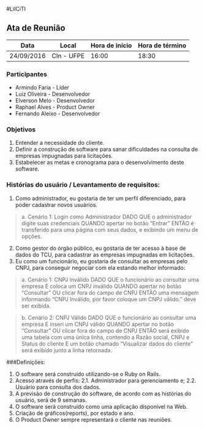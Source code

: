 #LiICiTI 


## Ata de Reunião

Data         | Local		 |Hora de início    | Hora de término
------------ | ------------- |-----------------	| -------------
24/09/2016 	 |CIn - UFPE     |		16:00  		|	18:30


### Participantes
* Armindo Faria - Líder
* Luiz Oliveira - Desenvolvedor
* Elverson Melo - Desenvolvedor
* Raphael Alves - Product Owner
* Fernando Aleixo - Desenvolvedor


### Objetivos
1.	Entender a necessidade do cliente.
2.	Definir a construção de software para sanar dificuldades na consulta de empresas impugnadas para licitações.
3.	Estabelecer as metas e cronograma para o desenvolvimento deste software.


### Histórias do usuário / Levantamento de requisitos:
1.	Como administrador, eu gostaria de ter um perfil diferenciado, para poder cadastrar novos usuários.
> a.	Cenário 1: Login como Administrador
	DADO QUE o administrador digite suas credenciais
	QUANDO apertar no botão “Entrar”
	ENTÃO é transferido para uma página com seus dados, e exibindo um menu de opções.

2.	Como gestor do órgão público, eu gostaria de ter acesso à base de dados do TCU, para cadastrar as empresas impugnadas em licitações.
3.	Eu como um funcionário, eu gostaria de consultar as empresas pelo CNPJ, para conseguir negociar com ela estando melhor informado:

> a.	Cenário 1: CNPJ Inválido
	DADO QUE o funcionário ao consultar uma empresa
	E coloca um CNPJ inválido
	QUANDO apertar no botão “Consultar”
	OU clicar fora do campo de CNPJ
	ENTÃO uma mensagem informando “CNPJ Inválido, por favor coloque um CNPJ válido.” deve ser exibida.


> b.	Cenário 2: CNPJ Válido
	DADO QUE o funcionário ao consultar uma empresa
	E inseri um CNPJ válido
	QUANDO apertar no botão “Consultar”
	OU clicar fora do campo de CNPJ
	ENTÃO será exibido uma tabela com uma única linha, contendo a Razão social, CNPJ e Status do cliente
	E um botão chamado “Visualizar dados do cliente” será exibido junto a linha retornada.

  

###Definições:
1.	O software será construído utilizando-se o Ruby on Rails.
2.	Acesso através de perfis:
2.1.	Administrador para gerenciamento  e;
2.2. Usuário para consulta dos dados.
3.	A previsão de construção do software, de acordo com as histórias do usuário, será de 9 semanas.
4.	O software será construído como uma aplicação disponível na Web.
5.	Criação de gráficos(reports), por estado e ano.
6.	O Product Owner sempre representará o cliente nas reuniões.



